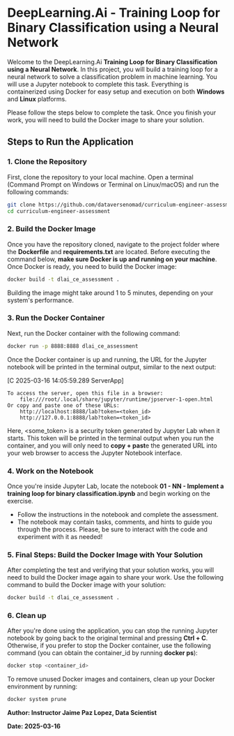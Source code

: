 # DeepLearning.Ai - Training Loop for Binary Classification using a Neural Network

Welcome to the DeepLearning.Ai **Training Loop for Binary Classification using a Neural Network**. In this project, you will build a training loop for a neural network to solve a classification problem in machine learning. You will use a Jupyter notebook to complete this task. Everything is containerized using Docker for easy setup and execution on both **Windows** and **Linux** platforms.

Please follow the steps below to complete the task. Once you finish your work, you will need to build the Docker image to share your solution.

## Steps to Run the Application

### 1. **Clone the Repository**

First, clone the repository to your local machine. Open a terminal (Command Prompt on Windows or Terminal on Linux/macOS) and run the following commands:

```bash
git clone https://github.com/dataversenomad/curriculum-engineer-assessment.git
cd curriculum-engineer-assessment
```

### 2. **Build the Docker Image**

Once you have the repository cloned, navigate to the project folder where the **Dockerfile** and **requirements.txt** are located. Before executing the command below, **make sure Docker is up and running on your machine**. Once Docker is ready, you need to build the Docker image:

```bash
docker build -t dlai_ce_assessment .
```
Building the image might take around 1 to 5 minutes, depending on your system's performance.

### 3. **Run the Docker Container**

Next, run the Docker container with the following command:

```bash
docker run -p 8888:8888 dlai_ce_assessment
```

Once the Docker container is up and running, the URL for the Jupyter notebook will be printed in the terminal output, similar to the next output:

[C 2025-03-16 14:05:59.289 ServerApp]

    To access the server, open this file in a browser:
        file:///root/.local/share/jupyter/runtime/jpserver-1-open.html
    Or copy and paste one of these URLs:
        http://localhost:8888/lab?token=<token_id>
        http://127.0.0.1:8888/lab?token=<token_id>


Here, <some_token> is a security token generated by Jupyter Lab when it starts. This token will be printed in the terminal output when you run the container, and you will only need to **copy + past**e the generated URL into your web browser to access the Jupyter Notebook interface.

### 4. **Work on the Notebook**

Once you're inside Jupyter Lab, locate the notebook **01 - NN - Implement a training loop for binary classification.ipynb** and begin working on the exercise.

- Follow the instructions in the notebook and complete the assessment.
- The notebook may contain tasks, comments, and hints to guide you through the process. Please, be sure to interact with the code and experiment with it as needed!

### 5. **Final Steps: Build the Docker Image with Your Solution**

After completing the test and verifying that your solution works, you will need to build the Docker image again to share your work. Use the following command to build the Docker image with your solution:

```bash
docker build -t dlai_ce_assessment .
```

### 6. **Clean up**

After you're done using the application, you can stop the running Jupyter notebook by going back to the original terminal and pressing **Ctrl + C**. Otherwise, if you prefer to stop the Docker container, use the following command (you can obtain the container_id by running **docker ps**):

```bash
docker stop <container_id>
```
To remove unused Docker images and containers, clean up your Docker environment by running:

```bash
docker system prune
```



**Author: Instructor Jaime Paz Lopez, Data Scientist**

**Date: 2025-03-16**

